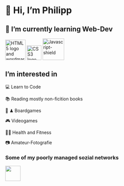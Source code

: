# 👋 Hi, I’m Philipp 
## 🌱 I’m currently learning Web-Dev

[comment]: <> (include HMTL, CSS, JS Logo, Care at width)

<a title="W3C, CC BY 3.0 &lt;https://creativecommons.org/licenses/by/3.0&gt;, via Wikimedia Commons" href="https://commons.wikimedia.org/wiki/File:HTML5_logo_and_wordmark.svg"><img width="64" alt="HTML5 logo and wordmark" src="https://upload.wikimedia.org/wikipedia/commons/thumb/6/61/HTML5_logo_and_wordmark.svg/64px-HTML5_logo_and_wordmark.svg.png"></a>
<a title="Rudloff, CC BY 3.0 &lt;https://creativecommons.org/licenses/by/3.0&gt;, via Wikimedia Commons" href="https://commons.wikimedia.org/wiki/File:CSS3_logo_and_wordmark.svg"><img width="46" alt="CSS3 logo and wordmark" src="https://upload.wikimedia.org/wikipedia/commons/thumb/d/d5/CSS3_logo_and_wordmark.svg/64px-CSS3_logo_and_wordmark.svg.png"></a>
<a title="Omed Habib, CC BY-SA 4.0 &lt;https://creativecommons.org/licenses/by-sa/4.0&gt;, via Wikimedia Commons" href="https://commons.wikimedia.org/wiki/File:Javascript-shield.png"><img width="68" alt="Javascript-shield" src="https://upload.wikimedia.org/wikipedia/commons/d/dc/Javascript-shield.png"></a>
 
## I’m interested in 
💻 Learn to Code

📚 Reading mostly non-ficition books

🎲 ♟ Boardgames

🎮 Videogames

🧘🏻 Health and Fitness

📷 Amateur-Fotografie 


### Some of my poorly managed sozial networks
<a href="https://www.instagram.com/ph_enz/"><img src="https://www.logo.wine/a/logo/Instagram/Instagram-Logo.wine.svg" width="48" height="48"></a>



<!---
p-enz/p-enz is a ✨ special ✨ repository because its `README.md` (this file) appears on your GitHub profile.
You can click the Preview link to take a look at your changes.
--->
